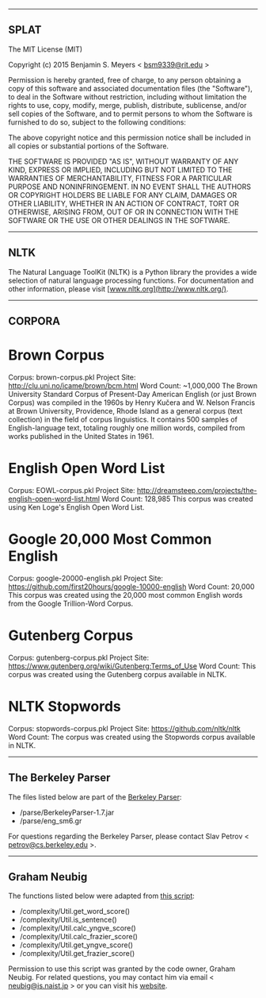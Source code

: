 - - - -
## SPLAT
The MIT License (MIT)

Copyright (c) 2015 Benjamin S. Meyers < <bsm9339@rit.edu> >

Permission is hereby granted, free of charge, to any person obtaining a copy
of this software and associated documentation files (the "Software"), to deal
in the Software without restriction, including without limitation the rights
to use, copy, modify, merge, publish, distribute, sublicense, and/or sell
copies of the Software, and to permit persons to whom the Software is
furnished to do so, subject to the following conditions:

The above copyright notice and this permission notice shall be included in all
copies or substantial portions of the Software.

THE SOFTWARE IS PROVIDED "AS IS", WITHOUT WARRANTY OF ANY KIND, EXPRESS OR
IMPLIED, INCLUDING BUT NOT LIMITED TO THE WARRANTIES OF MERCHANTABILITY,
FITNESS FOR A PARTICULAR PURPOSE AND NONINFRINGEMENT. IN NO EVENT SHALL THE
AUTHORS OR COPYRIGHT HOLDERS BE LIABLE FOR ANY CLAIM, DAMAGES OR OTHER
LIABILITY, WHETHER IN AN ACTION OF CONTRACT, TORT OR OTHERWISE, ARISING FROM,
OUT OF OR IN CONNECTION WITH THE SOFTWARE OR THE USE OR OTHER DEALINGS IN THE
SOFTWARE.

- - - -
## NLTK
The Natural Language ToolKit (NLTK) is a Python library the provides a wide selection of natural language processing functions.
For documentation and other information, please visit [www.nltk.org](http://www.nltk.org/).

- - - -
## CORPORA
# Brown Corpus
Corpus: brown-corpus.pkl
Project Site: <http://clu.uni.no/icame/brown/bcm.html>
Word Count: ~1,000,000
The Brown University Standard Corpus of Present-Day American English (or just Brown Corpus) was compiled in the 1960s by Henry Kučera and W. Nelson Francis at Brown University, Providence, Rhode Island as a general corpus (text collection) in the field of corpus linguistics. It contains 500 samples of English-language text, totaling roughly one million words, compiled from works published in the United States in 1961.
# English Open Word List
Corpus: EOWL-corpus.pkl
Project Site: <http://dreamsteep.com/projects/the-english-open-word-list.html>
Word Count: 128,985
This corpus was created using Ken Loge's English Open Word List.
# Google 20,000 Most Common English
Corpus: google-20000-english.pkl
Project Site: <https://github.com/first20hours/google-10000-english>
Word Count: 20,000
This corpus was created using the 20,000 most common English words from the Google Trillion-Word Corpus.
# Gutenberg Corpus
Corpus: gutenberg-corpus.pkl
Project Site: <https://www.gutenberg.org/wiki/Gutenberg:Terms_of_Use>
Word Count:
This corpus was created using the Gutenberg corpus available in NLTK.
# NLTK Stopwords
Corpus: stopwords-corpus.pkl
Project Site: <https://github.com/nltk/nltk>
Word Count:
The corpus was created using the Stopwords corpus available in NLTK.

- - - -
## The Berkeley Parser
The files listed below are part of the [Berkeley Parser](https://github.com/slavpetrov/berkeleyparser):
* /parse/BerkeleyParser-1.7.jar
* /parse/eng_sm6.gr

For questions regarding the Berkeley Parser, please contact Slav Petrov < <petrov@cs.berkeley.edu> >.

- - - -
## Graham Neubig
The functions listed below were adapted from [this script](https://github.com/neubig/util-scripts/blob/96c91e43b650136bb88bbb087edb1d31b65d389f/syntactic-complexity.py):
* /complexity/Util.get_word_score()
* /complexity/Util.is_sentence()
* /complexity/Util.calc_yngve_score()
* /complexity/Util.calc_frazier_score()
* /complexity/Util.get_yngve_score()
* /complexity/Util.get_frazier_score()

Permission to use this script was granted by the code owner, Graham Neubig. For related questions, you may contact 
him via email < <neubig@is.naist.jp> > or you can visit his [website](http://www.phontron.com/index.php).